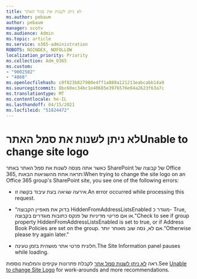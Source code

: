 ```yaml
---
title: לא ניתן לשנות את סמל האתר
ms.author: pebaum
author: pebaum
manager: scotv
ms.audience: Admin
ms.topic: article
ms.service: o365-administration
ROBOTS: NOINDEX, NOFOLLOW
localization_priority: Priority
ms.collection: Adm_O365
ms.custom:
- "9002502"
- "4868"
ms.openlocfilehash: c0f823b827980e4ff1a888a121213eabcabb14a9
ms.sourcegitcommit: 8bc60ec34bc1e40685e3976576e04a2623f63a7c
ms.translationtype: MT
ms.contentlocale: he-IL
ms.lasthandoff: 04/15/2021
ms.locfileid: "51824472"
---
```

# <a name="unable-to-change-site-logo"></a><span data-ttu-id="b8847-102">לא ניתן לשנות את סמל האתר</span><span class="sxs-lookup"><span data-stu-id="b8847-102">Unable to change site logo</span></span>

<span data-ttu-id="b8847-103">כאשר אתה מנסה לשנות את סמל האתר באתר SharePoint של קבוצה של Office 365, תראה אחת מהשגיאות הבאות:</span><span class="sxs-lookup"><span data-stu-id="b8847-103">When trying to change the site logo on an Office 365 group's SharePoint site, you see one of the following errors:</span></span>

- <span data-ttu-id="b8847-104">אירעה שגיאה בעת עיבוד בקשה זו.</span><span class="sxs-lookup"><span data-stu-id="b8847-104">An error occurred while processing this request.</span></span>

- <span data-ttu-id="b8847-105">“בדוק את מאפיין הקבוצה HiddenFromAddressListsEnabled מוגדר כ- True, או אם פריטי מדיניות של פנקס כתובות מוגדרים בקבוצה.</span><span class="sxs-lookup"><span data-stu-id="b8847-105">"Check to see if group property HiddenFromAddressListsEnabled is set to true, or if Address Book Policies are set on the group.</span></span> <span data-ttu-id="b8847-106">אם לא, נסה שוב מאוחר יותר.“</span><span class="sxs-lookup"><span data-stu-id="b8847-106">Otherwise please try again later."</span></span>

- <span data-ttu-id="b8847-107">חלונית פרטי אתר מושהית בזמן טעינה.</span><span class="sxs-lookup"><span data-stu-id="b8847-107">The Site Information panel pauses while loading.</span></span>

<span data-ttu-id="b8847-108">ראה [לא ניתן לשנות סמל אתר](https://docs.microsoft.com/sharepoint/troubleshoot/sites/error-when-changing-o365-site-logo) לקבלת פתרונות עקיפים והמלצות נוספות.</span><span class="sxs-lookup"><span data-stu-id="b8847-108">See [Unable to change Site Logo](https://docs.microsoft.com/sharepoint/troubleshoot/sites/error-when-changing-o365-site-logo) for work-arounds and more recommendations.</span></span>
